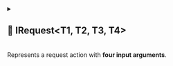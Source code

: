 
<details>
  <summary>
    <h2>🧩 IRequest&lt;T1, T2, T3, T4&gt;</h2>
    <br> Represents a request action with <b>four input arguments</b>.
  </summary>

<br>

```csharp
public interface IRequest<T1, T2, T3, T4> : IAction<T1, T2, T3, T4>
```

- **Type parameters:**
    - `T1` — first argument
    - `T2` — second argument
    - `T3` — third argument
    - `T4` — fourth argument

---

### 🔑 Properties

#### `Required`

```csharp
public bool Required { get; }
```

- **Description:** Indicates whether the request must be handled.

#### `Arg1`

```csharp
public T1 Arg1 { get; }
```

- **Description:** Get the first argument of the request.

#### `Arg2`

```csharp
public T2 Arg2 { get; }
```

- **Description:** Get the second argument of the request.

#### `Arg3`

```csharp
public T3 Arg3 { get; }
```

- **Description:** Get the third argument of the request.

#### `Arg4`

```csharp
public T4 Arg4 { get; }
```

- **Description:** Get the fourth argument of the request.

---

### 🏹 Methods

#### `Invoke(T1, T2, T3, T4)`

```csharp
public void Invoke(T1 arg1, T2 arg2, T3 arg3, T4 arg4);
```

- **Description:** Executes the request.
- **Parameters:**
    - `arg1` — the first input parameter
    - `arg2` — the second input parameter
    - `arg3` — the third input parameter
    - `arg4` — the fourth input parameter
- **Note:** This method derived from [IAction<T1, T2, T3, T4>.Invoke()](../Actions/IAction.md#invoket1-t2-t3-t4)

#### `Consume(out T1, out T2, out T3, out T4)`

```csharp
public bool Consume(out T1 arg1, out T2 arg2, out T3 arg3, out T4 arg4);
```

- **Description:** Attempts to consume the request and retrieve the arguments.
- **Output parameters:**
    - `arg1` — the first argument value if the request was consumed successfully.
    - `arg2` — the second argument value if the request was consumed successfully.
    - `arg3` — the third argument value if the request was consumed successfully.
    - `arg4` — the fourth argument value if the request was consumed successfully.
- **Returns:** `true` if successfully consumed.

#### `TryGet(out T1, out T2, out T3, out T4)`

```csharp
public bool TryGet(out T1 arg1, out T2 arg2, out T3 arg3, out T4 arg4);
```

- **Description:**  Attempts to retrieve both arguments.
- **Output parameters:**
    - `arg1` — the first argument value if successfully retrieved.
    - `arg2` — the second argument value if successfully retrieved.
    - `arg3` — the third argument value if successfully retrieved.
    - `arg4` — the fourth argument value if successfully retrieved.
- **Returns:** `true` if the argument was retrieved successfully.

</details>
